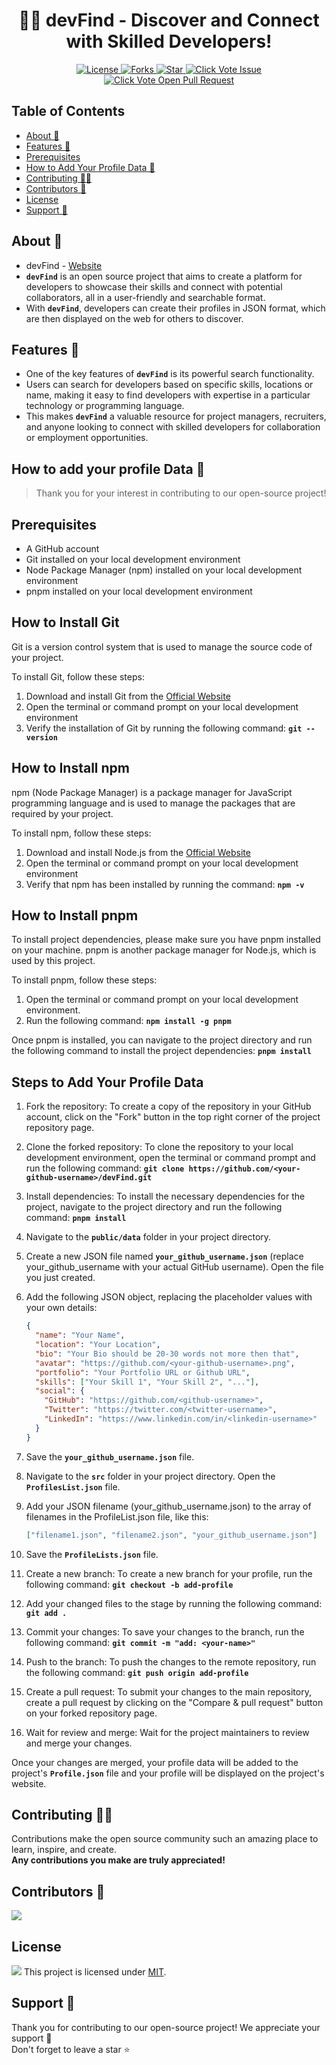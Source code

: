 <div align="center">
<h1>👩‍💻 devFind - Discover and Connect with Skilled Developers!</h1>
</div>

<p align="center">
   <a href="https://github.com/shyamtawli/devFind/blob/master/LICENSE" target="blank">
   <img src="https://img.shields.io/github/license/shyamtawli/devFind?style=for-the-badge&logo=appveyor" alt="License" />
   </a>
   <a href="https://github.com/shyamtawli/devFind/fork" target="blank">
   <img src="https://img.shields.io/github/forks/shyamtawli/devFind?style=for-the-badge&logo=appveyor" alt="Forks"/>
   </a>
   <a href="https://github.com/shyamtawli/devFind/stargazers" target="blank">
   <img src="https://img.shields.io/github/stars/shyamtawli/devFind?style=for-the-badge&logo=appveyor" alt="Star"/>
   </a>
   <a href="https://github.com/shyamtawli/devFind/issues" target="blank">
   <img src="https://img.shields.io/github/issues/shyamtawli/devFind.svg?style=for-the-badge&logo=appveyor" alt="Click Vote Issue"/>
   </a>
   <a href="https://github.com/shyamtawli/devFind/pulls" target="blank">
   <img src="https://img.shields.io/github/issues-pr/shyamtawli/devFind.svg?style=for-the-badge&logo=appveyor" alt="Click Vote Open Pull Request"/>
   </a>
</p>

## Table of Contents

- [About 🚀](#about)
- [Features 💪](#features)
- [Prerequisites](#prerequisites)
- [How to Add Your Profile Data 🤔](#how-to-add-your-profile-data)
- [Contributing 👨‍💻](#contributing)
- [Contributors 🤝](#contributors)
- [License](#license)
- [Support 🙏](#support)

<a id="about"></a>

## About 🚀

- devFind - [Website](https://dev-find.vercel.app/)
- **`devFind`** is an open source project that aims to create a platform for developers to showcase their skills and connect with potential collaborators, all in a user-friendly and searchable format.
- With **`devFind`**, developers can create their profiles in JSON format, which are then displayed on the web for others to discover.

<a id="features"></a>

## Features 💪

- One of the key features of **`devFind`** is its powerful search functionality.
- Users can search for developers based on specific skills, locations or name, making it easy to find developers with expertise in a particular technology or programming language.
- This makes **`devFind`** a valuable resource for project managers, recruiters, and anyone looking to connect with skilled developers for collaboration or employment opportunities.

<a id="how-to-add-your-profile-data"></a>

## How to add your profile Data 🤔

> Thank you for your interest in contributing to our open-source project! <br>

<a id="prerequisites"></a>

## Prerequisites

- A GitHub account
- Git installed on your local development environment
- Node Package Manager (npm) installed on your local development environment
- pnpm installed on your local development environment

## How to Install Git

Git is a version control system that is used to manage the source code of your project.

To install Git, follow these steps:

1. Download and install Git from the [Official Website](https://git-scm.com/downloads)
2. Open the terminal or command prompt on your local development environment
3. Verify the installation of Git by running the following command:
   **`git --version`**

## How to Install npm

npm (Node Package Manager) is a package manager for JavaScript programming language and is used to manage the packages that are required by your project.

To install npm, follow these steps:

1. Download and install Node.js from the [Official Website](https://nodejs.org/en/download/)
2. Open the terminal or command prompt on your local development environment
3. Verify that npm has been installed by running the command: **`npm -v`**

## How to Install pnpm

To install project dependencies, please make sure you have pnpm installed on your machine. pnpm is another package manager for Node.js, which is used by this project.

To install pnpm, follow these steps:

1. Open the terminal or command prompt on your local development environment.
2. Run the following command: **`npm install -g pnpm`**

Once pnpm is installed, you can navigate to the project directory and run the following command to install the project dependencies: **`pnpm install`**

## Steps to Add Your Profile Data

1. Fork the repository: To create a copy of the repository in your GitHub account, click on the "Fork" button in the top right corner of the project repository page.
2. Clone the forked repository: To clone the repository to your local development environment, open the terminal or command prompt and run the following command:
   **`git clone https://github.com/<your-github-username>/devFind.git`**

3. Install dependencies: To install the necessary dependencies for the project, navigate to the project directory and run the following command:
   **`pnpm install`**
4. Navigate to the **`public/data`** folder in your project directory.
5. Create a new JSON file named **`your_github_username.json`** (replace your_github_username with your actual GitHub username). Open the file you just created.
6. Add the following JSON object, replacing the placeholder values with your own details:
   ```json
   {
     "name": "Your Name",
     "location": "Your Location",
     "bio": "Your Bio should be 20-30 words not more then that",
     "avatar": "https://github.com/<your-github-username>.png",
     "portfolio": "Your Portfolio URL or Github URL",
     "skills": ["Your Skill 1", "Your Skill 2", "..."],
     "social": {
       "GitHub": "https://github.com/<github-username>",
       "Twitter": "https://twitter.com/<twitter-username>",
       "LinkedIn": "https://www.linkedin.com/in/<linkedin-username>"
     }
   }
   ```
7. Save the **`your_github_username.json`** file.
8. Navigate to the **`src`** folder in your project directory. Open the **`ProfilesList.json`** file.
9. Add your JSON filename (your_github_username.json) to the array of filenames in the ProfileList.json file, like this:

   ```json
   ["filename1.json", "filename2.json", "your_github_username.json"]
   ```

10. Save the **`ProfileLists.json`** file.
11. Create a new branch: To create a new branch for your profile, run the following command:
    **`git checkout -b add-profile`**
12. Add your changed files to the stage by running the following command:
    **`git add .`**
13. Commit your changes: To save your changes to the branch, run the following command:
    **`git commit -m "add: <your-name>"`**
14. Push to the branch: To push the changes to the remote repository, run the following command:
    **`git push origin add-profile`**
15. Create a pull request: To submit your changes to the main repository, create a pull request by clicking on the "Compare & pull request" button on your forked repository page.
16. Wait for review and merge: Wait for the project maintainers to review and merge your changes.

Once your changes are merged, your profile data will be added to the project's **`Profile.json`** file and your profile will be displayed on the project's website.

<a id="contributing"></a>

## Contributing 👨‍💻

Contributions make the open source community such an amazing place to learn, inspire, and create. <br>
**Any contributions you make are truly appreciated!**

<a id="contributors"></a>

## Contributors 🤝

<a href="https://github.com/shyamtawli/devFind/graphs/contributors">
  <img src="https://contrib.rocks/image?repo=shyamtawli/devFind" />
</a>

<a id="license"></a>

## License

<img src="https://img.shields.io/badge/License-MIT-yellow.svg"/>
This project is licensed under <a href="./LICENSE">MIT</a>. <img width=2300/>


<a id="support"></a>

## Support 🙏

Thank you for contributing to our open-source project! We appreciate your support 🚀 <br>
Don't forget to leave a star ⭐
